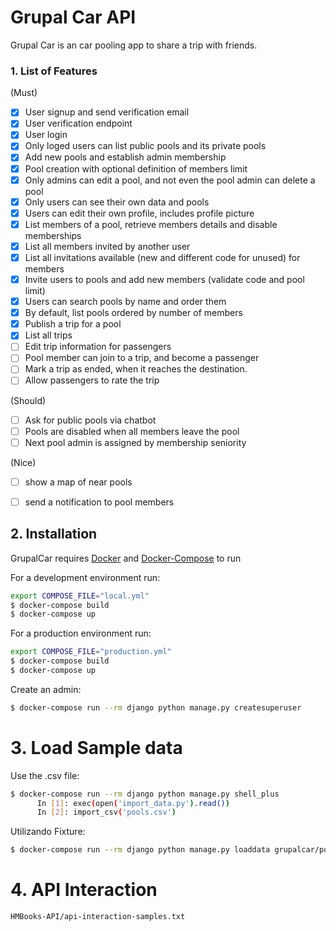 # Grupal Car API

Grupal Car is an car pooling app to share a trip with friends.

### 1. List of Features 
  (Must)
  - [X] User signup and send verification email
  - [X] User verification endpoint
  - [X] User login
  - [X] Only loged users can list public pools and its private pools
  - [X] Add new pools and establish admin membership
  - [X] Pool creation with optional definition of members limit
  - [X] Only admins can edit a pool, and not even the pool admin can delete a pool
  - [X] Only users can see their own data and pools
  - [X] Users can edit their own profile, includes profile picture
  - [X] List members of a pool, retrieve members details and disable memberships
  - [X] List all members invited by another user
  - [X] List all invitations available (new and different code for unused) for members 
  - [X] Invite users to pools and add new members (validate code and pool limit)
  - [X] Users can search pools by name and order them
  - [X] By default, list pools ordered by number of members
  - [X] Publish a trip for a pool
  - [X] List all trips
  - [ ] Edit trip information for passengers
  - [ ] Pool member can join to a trip, and become a passenger
  - [ ] Mark a trip as ended, when it reaches the destination.
  - [ ] Allow passengers to rate the trip

  (Should) 
  - [ ] Ask for public pools via chatbot
  - [ ] Pools are disabled when all members leave the pool
  - [ ] Next pool admin is assigned by membership seniority

  (Nice)
  - [ ] show a map of near pools
  - [ ] send a notification to pool members



## 2. Installation
  GrupalCar requires [Docker](https://www.docker.com/) and [Docker-Compose](https://docs.docker.com/compose/) to run

  For a development environment run:  

  ```sh
  export COMPOSE_FILE="local.yml"
  $ docker-compose build
  $ docker-compose up
  ```

  For a production environment run:

  ```sh
  export COMPOSE_FILE="production.yml"
  $ docker-compose build
  $ docker-compose up
  ```  

  Create an admin:

  ```sh
  $ docker-compose run --rm django python manage.py createsuperuser
  ```

# 3. Load Sample data

  Use the .csv file:

  ```sh
  $ docker-compose run --rm django python manage.py shell_plus
        In [1]: exec(open('import_data.py').read())     
        In [2]: import_csv('pools.csv') 
  ```

  Utilizando Fixture:

  ```sh
  $ docker-compose run --rm django python manage.py loaddata grupalcar/pools/fixtures/pools.json
  ```

# 4. API Interaction
    HMBooks-API/api-interaction-samples.txt